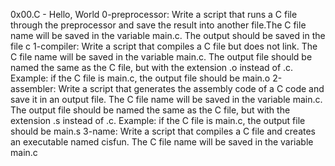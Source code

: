 0x00.C - Hello, World
0-preprocessor: Write a script that runs a C file through the preprocessor and save the result into another file.The C file name will be saved in the variable main.c. The output should be saved in the file c
1-compiler: Write a script that compiles a C file but does not link. The C file name will be saved in the variable main.c. The output file should be named the same as the C file, but with the extension .o instead of .c. Example: if the C file is main.c, the output file should be main.o
2-assembler: Write a script that generates the assembly code of a C code and save it in an output file. The C file name will be saved in the variable main.c. The output file should be named the same as the C file, but with the extension .s instead of .c. Example: if the C file is main.c, the output file should be main.s
3-name: Write a script that compiles a C file and creates an executable named cisfun. The C file name will be saved in the variable main.c
